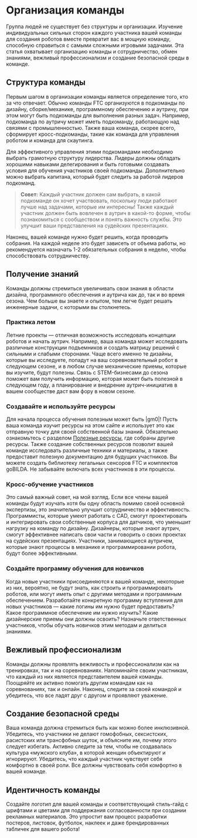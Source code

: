 # Организация команды

Группа людей не существует без структуры и организации. Изучение индивидуальных сильных сторон каждого участника вашей команды для создания роботов вместе превратит вас в мощную команду, способную справиться с самыми сложными игровыми задачами. Эта статья охватывает организацию команды и сотрудничество, обмен знаниями, вежливый профессионализм и создание безопасной среды в команде.

## Структура команды

Первым шагом в организации команды является определение того, кто за что отвечает. Обычно команды FTC организуются в подкоманды по дизайну, сборке/механике, программному обеспечению и аутричу, при этом могут быть подкоманды для выполнения разных задач. Например, подкоманда по аутричу может иметь подкоманду, работающую над связями с промышленностью. Также ваша команда, скорее всего, сформирует кросс-подкоманды, такие как команда для управления роботом и команда для скаутинга.

Для эффективного управления этими подкомандами необходимо выбрать грамотную структуру лидерства. Лидеры должны обладать хорошими навыками делегирования и быть готовыми создавать условия для обучения участников своей подкоманды. Дополнительно можно выбрать капитана, который будет следить за работой лидеров подкоманд.

> **Совет:** Каждый участник должен сам выбрать, в какой подкоманде он хочет участвовать, поскольку люди работают лучше над задачами, которые им интересны! Также каждый участник должен быть вовлечен в аутрич в какой-то форме, чтобы познакомиться с сообществом и понять важность службы. Это улучшит ваши представления на судейских презентациях.

Наконец, вашей команде нужно будет решить, когда проводить собрания. На каждой неделе это будет зависеть от объема работы, но рекомендуется назначать 1-2 обязательных собрания в неделю, чтобы способствовать сотрудничеству.

## Получение знаний

Команды должны стремиться увеличивать свои знания в области дизайна, программного обеспечения и аутрича как до, так и во время сезона. Чем больше вы знаете и опытом, тем легче будет решать инженерные задачи, с которыми вы столкнетесь.

### Практика летом

Летние проекты — отличная возможность исследовать концепции роботов и начать аутрич. Например, ваша команда может исследовать различные конструкции подъемников и создать матрицу решений с сильными и слабыми сторонами. Чаще всего именно те дизайны, которые вы исследуете, попадут на ваш соревновательный робот в следующем сезоне, и в любом случае механические приемы, которые вы изучите, будут полезны. Связь с STEM-бизнесами до сезона поможет вам получить информацию, которая может быть полезной в следующем году, а планирование и внедрение аутрич-инициатив в вашем сообществе даст вам фору в новом сезоне.

### Создавайте и используйте ресурсы

Для начала процесса обучения полезным может быть |gm0|! Пусть ваша команда изучит ресурсы на этом сайте и использует это как отправную точку для своей собственной базы знаний. Обязательно ознакомьтесь с разделом [Полезные ресурсы](ru/docs/ftc/useful-resources.md), где собраны другие ресурсы. Также создание собственных ресурсов позволит вашей команде исследовать различные техники и материалы, а также предоставит полезную документацию для будущих участников. Вы можете создать библиотеку легальных сенсоров FTC и комплектов goBILDA. Не забывайте включать всех участников в эти процессы.

### Кросс-обучение участников

Это самый важный совет, на мой взгляд. Если все члены вашей команды будут изучать хотя бы одну область помимо своей основной экспертизы, это значительно улучшит сотрудничество и эффективность. Программисты, которые умеют работать с CAD, смогут проектировать и интегрировать свои собственные корпуса для датчиков, что уменьшит нагрузку на команду по дизайну. Дизайнеры, которые знают аутрич, смогут эффективнее написать свои части и говорить о своих проектах на судейских презентациях. Участники, занимающиеся аутричем, которые знают процессы в механике и программировании робота, будут более эффективными.

### Создайте программу обучения для новичков

Когда новые участники присоединяются к вашей команде, некоторые из них, вероятно, не будут знать, как строить и программировать роботов, или могут иметь опыт с другими методами и программным обеспечением. Разработайте конкретную программу вступления для новых участников — какие логины им нужно будет предоставить? Какое программное обеспечение им нужно изучить? Какие дизайнерские приемы они должны освоить? Назначьте ответственных участников, чтобы обучать новичков этим методам и делиться знаниями.

## Вежливый профессионализм

Команды должны проявлять вежливость и профессионализм как на тренировках, так и на соревнованиях. Напоминайте своим участникам, что каждый из них является представителем вашей команды. Поощряйте их активно помогать другим командам как на соревнованиях, так и онлайн. Наконец, следите за своей командой и убедитесь, что все ладят друг с другом и проявляют уважение.

## Создание безопасной среды

Ваша команда должна стремиться быть как можно более инклюзивной. Убедитесь, что участники не делают гомофобных, сексистских, расистских или трансфобных шуток, и объясните им, почему этого следует избегать. Активно следите за тем, чтобы не создавалась культура «мужского клуба», в которой женщин объектируют и игнорируют. Убедитесь, что каждый участник чувствует себя комфортно в своей роли. Все должны чувствовать себя комфортно в вашей команде.

## Идентичность команды

Создайте логотип для вашей команды и соответствующий стиль-гайд с шрифтами и цветами для поддержания согласованности при создании рекламных материалов. Это упростит вам процесс разработки постеров, листовок, футболок, наклеек и даже брендированных табличек для вашего робота!